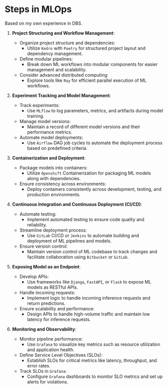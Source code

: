 # Steps in MLOps

Based on my own experience in DBS.

1. **Project Structuring and Workflow Management**:
   - Organize project structure and dependencies:
     - Utilize `Kedro` with `Poetry` for structured project layout and dependency management.
   - Define modular pipelines:
     - Break down ML workflows into modular components for easier management and scalability.
   - Consider advanced distributed computing:
     - Explore tools like `Ray` for efficient parallel execution of ML workflows.

2. **Experiment Tracking and Model Management**:
   - Track experiments:
     - Use `MLflow` to log parameters, metrics, and artifacts during model training.
   - Manage model versions:
     - Maintain a record of different model versions and their performance metrics.
   - Automate model deployments:
     - Use `Airflow` DAG job cycles to automate the deployment process based on predefined criteria.

3. **Containerization and Deployment**:
   - Package models into containers:
     - Utilize `Openshift` Containerization for packaging ML models along with dependencies.
   - Ensure consistency across environments:
     - Deploy containers consistently across development, testing, and production environments.

4. **Continuous Integration and Continuous Deployment (CI/CD)**:
   - Automate testing:
     - Implement automated testing to ensure code quality and reliability.
   - Streamline deployment process:
     - Use `GitLab` CI/CD or `Jenkins` to automate building and deployment of ML pipelines and models.
   - Ensure version control:
     - Maintain version control of ML codebase to track changes and facilitate collaboration using `Bitbucket` or `GitLab`.

5. **Exposing Model as an Endpoint**:
   - Develop APIs:
     - Use frameworks like `Django`, `FastAPI`, or `Flask` to expose ML models as RESTful APIs.
   - Handle incoming requests:
     - Implement logic to handle incoming inference requests and return predictions.
   - Ensure scalability and performance:
     - Design APIs to handle high-volume traffic and maintain low latency for inference requests.

6. **Monitoring and Observability**:
   - Monitor pipeline performance:
     - Use `Grafana` to visualize key metrics such as resource utilization and application health.
   - Define Service Level Objectives (SLOs):
     - Establish SLOs for critical metrics like latency, throughput, and error rates.
   - Track SLOs in `Grafana`:
     - Configure `Grafana` dashboards to monitor SLO metrics and set up alerts for violations.
